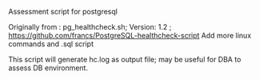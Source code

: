 Assessment script for postgresql

Originally from : pg_healthcheck.sh; Version: 1.2 ; https://github.com/francs/PostgreSQL-healthcheck-script
Add more linux commands and .sql script

This script will generate hc.log as output file; may be useful for DBA to assess DB environment.
